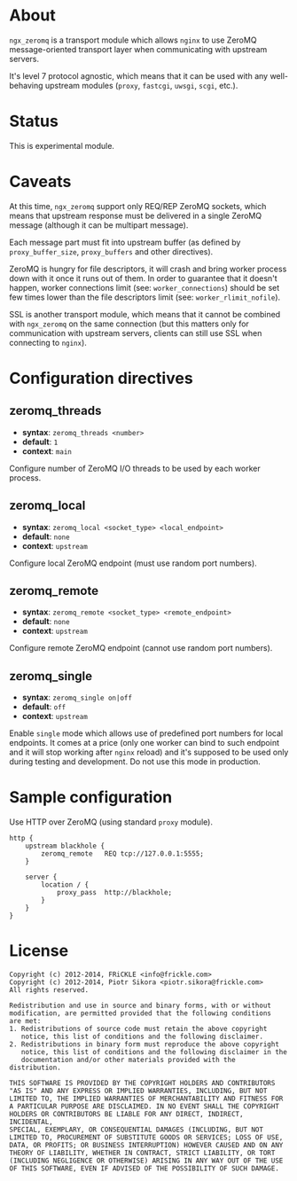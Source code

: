 About
=====
`ngx_zeromq` is a transport module which allows `nginx` to use ZeroMQ
message-oriented transport layer when communicating with upstream servers.

It's level 7 protocol agnostic, which means that it can be used with any
well-behaving upstream modules (`proxy`, `fastcgi`, `uwsgi`, `scgi`, etc.).


Status
======
This is experimental module.


Caveats
=======
At this time, `ngx_zeromq` support only REQ/REP ZeroMQ sockets, which means
that upstream response must be delivered in a single ZeroMQ message (although
it can be multipart message).


Each message part must fit into upstream buffer (as defined by
`proxy_buffer_size`, `proxy_buffers` and other directives).


ZeroMQ is hungry for file descriptors, it will crash and bring worker process
down with it once it runs out of them. In order to guarantee that it doesn't
happen, worker connections limit (see: `worker_connections`) should be set
few times lower than the file descriptors limit (see: `worker_rlimit_nofile`).


SSL is another transport module, which means that it cannot be combined with
`ngx_zeromq` on the same connection (but this matters only for communication
with upstream servers, clients can still use SSL when connecting to `nginx`).


Configuration directives
========================
zeromq_threads
--------------
* **syntax**: `zeromq_threads <number>`
* **default**: `1`
* **context**: `main`

Configure number of ZeroMQ I/O threads to be used by each worker process.


zeromq_local
------------
* **syntax**: `zeromq_local <socket_type> <local_endpoint>`
* **default**: `none`
* **context**: `upstream`

Configure local ZeroMQ endpoint (must use random port numbers).


zeromq_remote
-------------
* **syntax**: `zeromq_remote <socket_type> <remote_endpoint>`
* **default**: `none`
* **context**: `upstream`

Configure remote ZeroMQ endpoint (cannot use random port numbers).


zeromq_single
-------------
* **syntax**: `zeromq_single on|off`
* **default**: `off`
* **context**: `upstream`

Enable `single` mode which allows use of predefined port numbers for local
endpoints. It comes at a price (only one worker can bind to such endpoint
and it will stop working after `nginx` reload) and it's supposed to be used
only during testing and development. Do not use this mode in production.


Sample configuration
=====================
Use HTTP over ZeroMQ (using standard `proxy` module).

    http {
        upstream blackhole {
            zeromq_remote   REQ tcp://127.0.0.1:5555;
        }

        server {
            location / {
                proxy_pass  http://blackhole;
            }
        }
    }


License
=======

    Copyright (c) 2012-2014, FRiCKLE <info@frickle.com>
    Copyright (c) 2012-2014, Piotr Sikora <piotr.sikora@frickle.com>
    All rights reserved.

    Redistribution and use in source and binary forms, with or without
    modification, are permitted provided that the following conditions
    are met:
    1. Redistributions of source code must retain the above copyright
       notice, this list of conditions and the following disclaimer.
    2. Redistributions in binary form must reproduce the above copyright
       notice, this list of conditions and the following disclaimer in the
       documentation and/or other materials provided with the distribution.

    THIS SOFTWARE IS PROVIDED BY THE COPYRIGHT HOLDERS AND CONTRIBUTORS
    "AS IS" AND ANY EXPRESS OR IMPLIED WARRANTIES, INCLUDING, BUT NOT
    LIMITED TO, THE IMPLIED WARRANTIES OF MERCHANTABILITY AND FITNESS FOR
    A PARTICULAR PURPOSE ARE DISCLAIMED. IN NO EVENT SHALL THE COPYRIGHT
    HOLDERS OR CONTRIBUTORS BE LIABLE FOR ANY DIRECT, INDIRECT, INCIDENTAL,
    SPECIAL, EXEMPLARY, OR CONSEQUENTIAL DAMAGES (INCLUDING, BUT NOT
    LIMITED TO, PROCUREMENT OF SUBSTITUTE GOODS OR SERVICES; LOSS OF USE,
    DATA, OR PROFITS; OR BUSINESS INTERRUPTION) HOWEVER CAUSED AND ON ANY
    THEORY OF LIABILITY, WHETHER IN CONTRACT, STRICT LIABILITY, OR TORT
    (INCLUDING NEGLIGENCE OR OTHERWISE) ARISING IN ANY WAY OUT OF THE USE
    OF THIS SOFTWARE, EVEN IF ADVISED OF THE POSSIBILITY OF SUCH DAMAGE.
